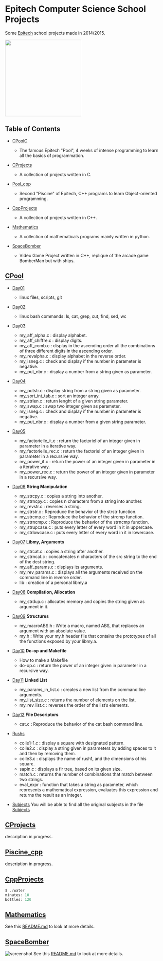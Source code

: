 # Epitech Computer Science School Projects
Some [Epitech](http://www.epitech.eu) school projects made in 2014/2015.  

<img src="https://upload.wikimedia.org/wikipedia/commons/thumb/2/2d/Epitech.png/1598px-Epitech.png" width="250">

## Table of Contents 
- [CPoolC](#Piscine_C)
    - The famous Epitech "Pool", 4 weeks of intense programming to learn all the basics of programmation.  

- [CProjects](#CProjects)
    - A collection of projects written in C. 

- [Pool_cpp](#Piscine_cpp)
    - Second "Piscine" of Epitech, C++ programs to learn Object-oriented programming. 

- [CppProjects](#CppProjects)
    - A collection of projects written in C++.

- [Mathematics](#Mathematics)
    - A collection of mathematicals programs mainly written in python.  

- [SpaceBomber](#SpaceBomber)
    - Video Game Project written in C++, replique of the arcade game BomberMan but with ships.  


<a name="Piscine_C"></a>

## [CPool](./Piscine_C/)
- [Day01](Piscine_C/Piscine_C_J01)
    - linux files, scripts, git

- [Day02](Piscine_C/Piscine_C_J02)
    - linux bash commands: ls, cat, grep, cut, find, sed, wc

- [Day03](Piscine_C/Piscine_C_J03)
    - my\_aff_alpha.c : display alphabet.
    - my\_aff_chiffre.c : display digits.
    - my\_aff_comb.c : display in the ascending order all the combinations of three different digits in the ascending order.
    - my\_revalpha.c : display alphabet in the reverse order.
    - my_isneg.c : check and display if the number in parameter is negative.
    - my\_put_nbr.c : display a number from a string given as parameter.

- [Day04](Piscine_C/Piscine_C_J04)
    - my\_putstr.c : display string from a string given as parameter.
    - my\_sort\_int_tab.c : sort an integer array.
    - my\_strlen.c : return lenght of a given string parameter.
    - my\_swap.c : swap two integer given as parameter.
    - my_isneg.c : check and display if the number in parameter is negative.
    - my\_put_nbr.c : display a number from a given string parameter.

- [Day05](Piscine_C/Piscine_C_J05)
    - my\_factorielle_it.c : return the factoriel of an integer given in parameter in a iterative way.
    - my\_factorielle_rec.c : return the factoriel of an integer given in parameter in a recursive way.
    - my\_power_it.c : return the power of an integer given in parameter in a iterative way.
    - my\_power_rec.c : return the power of an integer given in parameter in a recursive way.

- [Day06](Piscine_C/Piscine_C_J06) **String Manipulation**
    - my_strcpy.c : copies a string into another.
    - my_strncpy.c : copies n characters from a string into another.
    - my_revstr.c : reverses a string.
    - my_strstr.c : Reproduce the behavior of the strstr function.
    - my_strcmp.c : Reproduce the behavior of the strcmp function. 
    - my_strncmp.c : Reproduce the behavior of the strncmp function. 
    - my_strupcase.c : puts every letter of every word in it in uppercase.
    - my_strlowcase.c : puts every letter of every word in it in lowercase.

- [Day07](Piscine_C/Piscine_C_J07) **Libmy, Arguments**
    - my_strcat.c : copies a string after another.
    - my_strncat.c : concatenates n characters of the src string to the end of the dest string.
    - my\_aff_params.c : displays its arguments.
    - my\_rev_params.c : displays all the arguments received on the command line in reverse order.
    - lib : creation of a personal libmy.a

- [Day08](Piscine_C/Piscine_C_J08) **Compilation, Allocation**
    - my_strdup.c : allocates memory and copies the string given as argument in it.
    
- [Day09](Piscine_C/Piscine_C_J09) **Structures**
    - my_macroABS.h : Write a macro, named ABS, that replaces an argument with an absolute value.
    - my.h : Write your my.h header file that contains the prototypes of all the functions exposed by your libmy.a.

- [Day10](Piscine_C/Piscine_C_J10) **Do-op and Makefile**
    - How to make a Makefile
    - do-op.c : return the power of an integer given in parameter in a recursive way.

- [Day11](Piscine_C/Piscine_C_J11) **Linked List**
    - my\_params\_in_list.c :  creates a new list from the command line arguments.
    - my\_list\_size.c : returns the number of elements on the list.
    - my\_rev\_list.c : reverses the order of the list’s elements.

- [Day12](Piscine_C/Piscine_C_J12) **File Descriptors**
    - cat.c : Reproduce the behavior of the cat bash command line.

- [Rushs](Piscine_C/Rushs/)
    - colle1-1.c : display a square with designated pattern.
    - colle2.c : display a string given in parameters by adding spaces to it and then by removing them.
    - colle3.c : displays the name of rush1, and the dimensions of his square.
    - sapin.c : displays a fir tree, based on its given size.
    - match.c : returns the number of combinations that match between two strings.
    - eval_expr : function that takes a string as parameter, which represents a mathematical expression, evaluates this expression and returns the result as an integer.

- [Subjects](Piscine_C/Subjects)
    You will be able to find all the original subjects in the file [Subjects](./Piscine_C/Subjects)

<a name="CProjects"></a>

## [CProjects](./CProjects/)
description in progress.

<a name="Piscine_cpp"></a>

## [Piscine_cpp](./Piscine_cpp/)
description in progress.

<a name="CppProjects"></a>

## [CppProjects](./CppProjects/)

```javascript
$ ./water
minutes: 10
bottles: 120
```
<a name="Mathematics"></a>

## [Mathematics](./Mathematics/)
See this [README.md](./Mathematics/) to look at more details.

<a name="SpaceBomber"></a>

## [SpaceBomber](./SpaceBomber/)
![screenshot](./SpaceBomber/screenshot.png)
See this [README.md](./SpaceBomber/) to look at more details.
